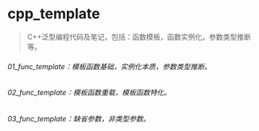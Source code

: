 # cpp_template
> C++泛型编程代码及笔记，包括：函数模板，函数实例化，参数类型推断等。

###### 01_func_template：模板函数基础，实例化本质，参数类型推断。

###### 02_func_template：模板函数重载，模板函数特化。

###### 03_func_template：缺省参数，非类型参数。

